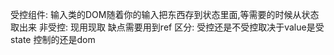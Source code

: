 受控组件:
    输入类的DOM随着你的输入把东西存到状态里面,等需要的时候从状态取出来
非受控:
    现用现取 缺点需要用到ref
区分: 
    受控还是不受控取决于value是受state 控制的还是dom 